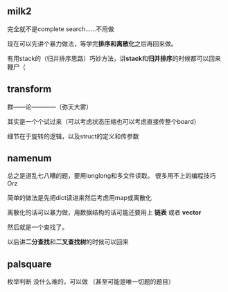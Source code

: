 ## milk2
完全就不是complete search……不用做

现在可以先讲个暴力做法，等学完**排序和离散化**之后再回来做。

有用stack的（归并排序思路）巧妙方法，讲**stack**和**归并排序**的时候都可以回来鞭尸（

## transform
群——论————（弥天大雾）

其实是一个个试过来（可以考虑状态压缩也可以考虑直接传整个board）

细节在于旋转的逻辑，以及struct的定义和传参数


## namenum
总之是道乱七八糟的题，要用longlong和多文件读取。 很多用不上的编程技巧Orz

简单的做法是先把dict读进来然后考虑用map或离散化

离散化的话可以暴力做，用数据结构的话可能还要用上 **链表** 或者 **vector**

然后就是一个查找了。

以后讲**二分查找**和**二叉查找树**的时候可以回来

## palsquare
枚举判断 没什么难的，可以做
（甚至可能是唯一切题的题目）